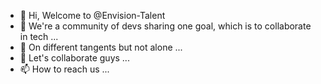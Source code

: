 - 👋 Hi, Welcome to @Envision-Talent
- 👀 We're a community of devs sharing one goal, which is to collaborate in tech ...
- 🌱 On different tangents but not alone ...
- 💞️ Let's collaborate guys ...
- 📫 How to reach us ...

<!---
Envision-Talent/Envision-Talent is a ✨ special ✨ repository because its `README.md` (this file) appears on your GitHub profile.
You can click the Preview link to take a look at your changes.
--->
